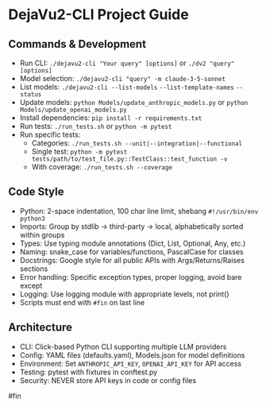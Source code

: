 # DejaVu2-CLI Project Guide

## Commands & Development
- Run CLI: `./dejavu2-cli "Your query" [options]` or `./dv2 "query" [options]`
- Model selection: `./dejavu2-cli "query" -m claude-3-5-sonnet`
- List models: `./dejavu2-cli --list-models` `--list-template-names` `--status`
- Update models: `python Models/update_anthropic_models.py` or `python Models/update_openai_models.py`
- Install dependencies: `pip install -r requirements.txt`
- Run tests: `./run_tests.sh` or `python -m pytest`
- Run specific tests: 
  - Categories: `./run_tests.sh --unit|--integration|--functional`
  - Single test: `python -m pytest tests/path/to/test_file.py::TestClass::test_function -v`
  - With coverage: `./run_tests.sh --coverage`

## Code Style
- Python: 2-space indentation, 100 char line limit, shebang `#!/usr/bin/env python3`
- Imports: Group by stdlib → third-party → local, alphabetically sorted within groups
- Types: Use typing module annotations (Dict, List, Optional, Any, etc.)
- Naming: snake_case for variables/functions, PascalCase for classes
- Docstrings: Google style for all public APIs with Args/Returns/Raises sections
- Error handling: Specific exception types, proper logging, avoid bare except
- Logging: Use logging module with appropriate levels, not print()
- Scripts must end with `#fin` on last line

## Architecture
- CLI: Click-based Python CLI supporting multiple LLM providers
- Config: YAML files (defaults.yaml), Models.json for model definitions
- Environment: Set `ANTHROPIC_API_KEY`, `OPENAI_API_KEY` for API access
- Testing: pytest with fixtures in conftest.py
- Security: NEVER store API keys in code or config files

#fin